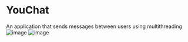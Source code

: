 # YouChat
An application that sends messages between users using multithreading
![image](https://github.com/heberjuunior/YouChat/assets/72036949/010013ca-26a3-49d0-b2f3-380902508e4b)
![image](https://github.com/heberjuunior/YouChat/assets/72036949/4981fb46-3f20-46a6-93c9-169ddee66c5f)
